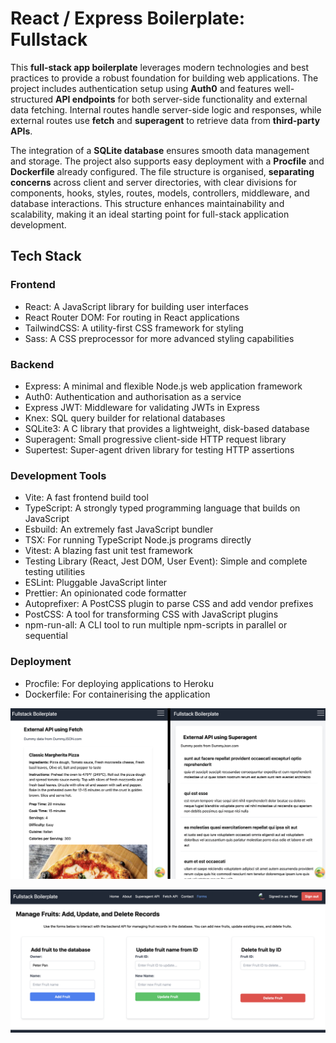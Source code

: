 # React / Express Boilerplate: Fullstack 

This **full-stack app boilerplate** leverages modern technologies and best practices to provide a robust foundation for building web applications. The project includes authentication setup using **Auth0** and features well-structured **API endpoints** for both server-side functionality and external data fetching. Internal routes handle server-side logic and responses, while external routes use **fetch** and **superagent** to retrieve data from **third-party APIs**.

The integration of a **SQLite database** ensures smooth data management and storage. The project also supports easy deployment with a **Procfile** and **Dockerfile** already configured. The file structure is organised, **separating concerns** across client and server directories, with clear divisions for components, hooks, styles, routes, models, controllers, middleware, and database interactions. This structure enhances maintainability and scalability, making it an ideal starting point for full-stack application development.


## Tech Stack

### Frontend
- React: A JavaScript library for building user interfaces
- React Router DOM: For routing in React applications
- TailwindCSS: A utility-first CSS framework for styling
- Sass: A CSS preprocessor for more advanced styling capabilities

### Backend
- Express: A minimal and flexible Node.js web application framework
- Auth0: Authentication and authorisation as a service
- Express JWT: Middleware for validating JWTs in Express
- Knex: SQL query builder for relational databases
- SQLite3: A C library that provides a lightweight, disk-based database
- Superagent: Small progressive client-side HTTP request library
- Supertest: Super-agent driven library for testing HTTP assertions

### Development Tools
- Vite: A fast frontend build tool
- TypeScript: A strongly typed programming language that builds on JavaScript
- Esbuild: An extremely fast JavaScript bundler
- TSX: For running TypeScript Node.js programs directly
- Vitest: A blazing fast unit test framework
- Testing Library (React, Jest DOM, User Event): Simple and complete testing utilities
- ESLint: Pluggable JavaScript linter
- Prettier: An opinionated code formatter
- Autoprefixer: A PostCSS plugin to parse CSS and add vendor prefixes
- PostCSS: A tool for transforming CSS with JavaScript plugins
- npm-run-all: A CLI tool to run multiple npm-scripts in parallel or sequential

### Deployment
- Procfile: For deploying applications to Heroku
- Dockerfile: For containerising the application

![alt text](public/images/api.png)

![alt text](public/images/forms.png)